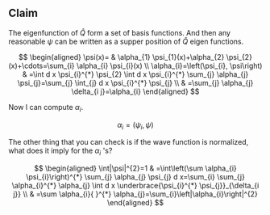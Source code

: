## Claim 
The eigenfunction of $\hat{Q}$ form a set of basis functions. And then any reasonable $\psi$ can be written as a supper position of $\widehat{Q}$ eigen functions.

$$
\begin{aligned}
\psi(x)= & \alpha_{1} \psi_{1}(x)+\alpha_{2} \psi_{2}(x)+\cdots=\sum_{i} \alpha_{i} \psi_{i}(x) \\
\alpha_{i}=\left(\psi_{i}, \psi\right) & =\int d x \psi_{i}^{*} \psi_{2} \int d x \psi_{i}^{*} \sum_{j} \alpha_{j} \psi_{j}=\sum_{j} \int_{j} d x \psi_{i}^{*} \psi_{j} \\
& =\sum_{j} \alpha_{j} \delta_{i j}=\alpha_{i}
\end{aligned}
$$

Now I can compute $\alpha_{i}$.

$$
\alpha_{i}=\left(\psi_{i}, \psi\right)
$$

The other thing that you can check is if the wave function is normalized, what does it imply for the $\alpha_{i}$ 's?

$$
\begin{aligned}
\int|\psi|^{2}=1 & =\int\left(\sum \alpha_{i} \psi_{i}\right)^{*} \sum_{j} \alpha_{j} \psi_{j} d x=\sum_{i} \sum_{j} \alpha_{i}^{*} \alpha_{j} \int d x \underbrace{\psi_{i}^{*} \psi_{j}}_{\delta_{i j}} \\
& =\sum \alpha_{i}{ }^{*} \alpha_{j}=\sum_{i}\left|\alpha_{i}\right|^{2}
\end{aligned}
$$

